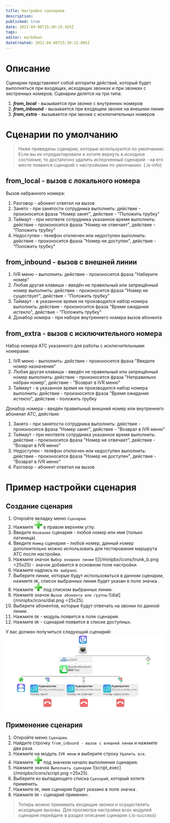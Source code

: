 ```yaml
---
title: Настройка сценариев
description: 
published: true
date: 2021-04-06T15:38:19.455Z
tags: 
editor: markdown
dateCreated: 2021-04-06T15:38:15.805Z
---
```


# Описание
Сценарии представляют собой алгоритм действий, который будет выполняться при входящих, исходящих звонках и при звонках с экстренных номеров.
Сценарии делятся на три типа:
1. ***from_local*** - вызывается при звонке с внутренних номеров
2. ***from_inbound*** - вызывается при входящем звонке на внешнии линии
3. ***from_extra*** - вызывается при звонке с исключительных номеров

# Сценарии по умолчанию
> Ниже приведены сценарии, которые используются по умолчанию. Если вы их отредактировали и хотите вернуть в исходное состояние, то достаточно удалить испорченный сценарий - на его месте появится сценарий с настройками по умолчанию.
{.is-info}

## from_local - вызов с локального номера
Вызов набранного номера:
1. Разговор - абонент ответил на вызов
2. Занято - при занятости сотрудника выполнить: действие - произносится фраза "Номер занят", действие - "Положить трубку"
3. Таймаут - при неответе сотрудника указанное время выполнить: действие - произносится фраза "Номер не отвечает", действие - "Положить трубку"
4. Недоступен - телефон отключен или недоступен выполнить: действие - произносится фраза "Номер не доступен", действие - "Положить трубку"

## from_inbound - вызов с внешней линии
1. IVR меню - выполнить: действие - произносится фраза "Наберите номер"
2. Любая другая клавиша - введён не правильный или запрещённый номер выполнить: действие - произносится фраза "Номер не существует", действие - "Положить трубку"
3. Таймаут - в указанное время не производился набор номера выполнить: действие - произносится фраза "Время ожидания истекло", действие - "Положить трубку"
4. Донабор номера - при наборе внутреннего номера вызов абонента

## from_extra - вызов с исключительного номера
Набор номера АТС указанного для работы с исключительными номерами:
1. IVR меню - выполнить: действие - произносится фраза "Введите номер назначения"
2. Любая другая клавиша - введён не правильный или запрещённый номер выполнить: действие - произносится фраза "Неправильно набран номер", действие - "Возврат в IVR меню"
3. Таймаут - в указанное время не производился набор номера выполнить: действие - произносится фраза "Время ожидания истекло", действие - положить трубку

Донабор номера - введён правильный внешний номер или внутреннего абоненат АТС, действия:
1. Занято - при занятости сотрудника выполнить: действие - произносится фраза "Номер занят", действие - "Возврат в IVR меню"
2. Таймаут - при неответе сотрудника указанное время выполнить: действие - произносится фраза "Номер не отвечает", действие - "Возврат в IVR меню"
3. Недоступен - телефон отключен или недоступен выполнить: действие - произносится фраза "Номер не доступен", действие - "Возврат в IVR меню"
4. Разговор - абонент ответил на вызов

# Пример настройки сценария
## Создание сценария
1. Откройте вкладку меню ```Сценарии```.
2. Нажмите ![plus](/minipbx/icons/plus.png) в правом верхнем углу.
3. Введите ```Название``` сценария - любой номер или имя (только латиница).
4. Введите ```Номер``` сценария - любой номер, данный номер дополнительно можно использовать для тестирования маршрута АТС после настройки.
5. Нажмите значок ```Выбор внешних линии``` ![](/minipbx/icons/trunk_b.png =25x25) - значок добавится в основном поле настройки.
6. Нажмите надпись ```Не выбрано```.
7. Выберите линии, которые будут использоваться в данном сценарии, нажмите ```ОК```, список выбранных линии будет указан в поле значка .
8. Нажмите ![plus](/minipbx/icons/plus.png) под списком выбранных линии.
9. Нажмите значок ```Вызов абонента или группы``` ![dial](/minipbx/icons/dial.png =25x25).
10. Выберите абонентов, которые будут отвечать на звонки по данной линии.
11. Нажмите ```ОК``` - модуль появится в поле сценария.
12. Нажмите ```ОК``` - сценарий появится в списке доступных.

У вас должен получиться следующий сценарий:
![example_script.jpg](/minipbx/screenshots/example_script.jpg)

## Применение сценария
1. Откройте меню ```Сценарии```.
2. Найдите строчку ```from_inbound - вызов с внешней линии``` и нажмите два раза.
3. Нажмите на модуль ```IVR меню``` и выберите строку ```Удалить все```.
4. Нажмите ![plus](/minipbx/icons/plus.png) под значком начало выполнения сценария.
5. Нажмите значок ```Выполнить сценарии``` ![script_exec](/minipbx/icons/script.png =25x25).
6. Выберите из выпадающего списка ```Сценарий```, который хотите применить.
7. Нажмите ```ОК```, имя сценария будет указано в поле значка .
8. Нажмите ```ОК``` - сценарий применен.

> Теперь можно принимать входящие звонки и осуществлять исходящие вызовы. Для просмотра настройки всех модулей сценария перейдите в раздел описание сценария {.is-success}